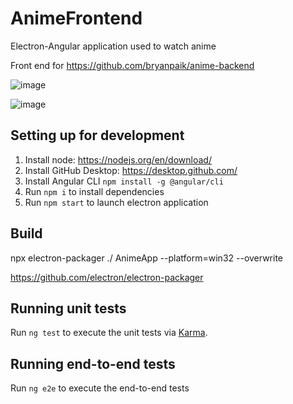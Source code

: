 # AnimeFrontend
Electron-Angular application used to watch anime

Front end for https://github.com/bryanpaik/anime-backend

![image](https://user-images.githubusercontent.com/74121118/195756564-7146cb66-00ad-4575-bbb6-bb9fad09cbc5.png)

![image](https://user-images.githubusercontent.com/74121118/195756687-d4799a7d-8abd-40cc-b3bb-f2bb60021884.png)


## Setting up for development
1. Install node: https://nodejs.org/en/download/
2. Install GitHub Desktop: https://desktop.github.com/
3. Install Angular CLI `npm install -g @angular/cli`
4. Run `npm i` to install dependencies
5. Run `npm start` to launch electron application


## Build

npx electron-packager ./ AnimeApp --platform=win32 --overwrite

https://github.com/electron/electron-packager 

## Running unit tests

Run `ng test` to execute the unit tests via [Karma](https://karma-runner.github.io).

## Running end-to-end tests

Run `ng e2e` to execute the end-to-end tests 

